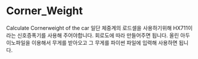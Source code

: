 # Corner_Weight
Calculate Cornerweight of the car
일단 체중계의 로드셀을 사용하기위해 HX711이라는 신호증폭기를 사용해 주어야합니다. 회로도에 따라 만들어주면 됩니다. 
올린 아두이노파일을 이용해서 무게를 받아오고 그 무게를 파이썬 파일에 입력해 사용하면 됩니다. 
